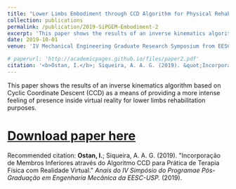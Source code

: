 ```yaml
---
title: "Lower Limbs Embodiment through CCD Algorithm for Physical Rehabilitation With Virtual Reality (Incorporação de membros inferiores através do algoritmoccd para prática de terapia física com realidade virtual)."
collection: publications
permalink: /publication/2019-SiPGEM-Embodiment-2
excerpt: 'This paper shows the results of an inverse kinematics algorithm based on Cyclic Coordinate Descent (CCD) as a means of providing a more intense feeling of presence inside virtual reality for lower limbs rehabilitation purposes.'
date: 2019-10-01
venue: 'IV Mechanical Engineering Graduate Research Symposium from EESC-USP'

# paperurl: 'http://academicpages.github.io/files/paper2.pdf'
citation: '<b>Ostan, I.</b>; Siqueira, A. A. G. (2019). &quot;Incorporação de Membros Inferiores através do Algoritmo CCD para Prática de Terapia Física com Realidade Virtual.&quot; <i>Anais do IV Simpósio do Programae Pós-Graduação em Engenharia Mecânica da EESC-USP.</i> (2019).'
---
```

This paper shows the results of an inverse kinematics algorithm based on Cyclic Coordinate Descent (CCD) as a means of providing a more intense feeling of presence inside virtual reality for lower limbs rehabilitation purposes.

# [Download paper here](http://academicpages.github.io/files/paper2.pdf)

Recommended citation: <b>Ostan, I.</b>; Siqueira, A. A. G. (2019). "Incorporação de Membros Inferiores através do Algoritmo CCD para Prática de Terapia Física com Realidade Virtual." <i>Anais do IV Simpósio do Programae Pós-Graduação em Engenharia Mecânica da EESC-USP.</i> (2019).